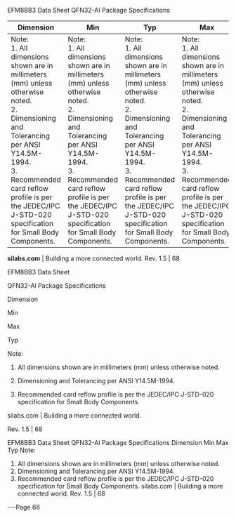 EFM8BB3 Data Sheet
QFN32-AI Package Specifications

|Dimension|Min|Typ|Max|
|---|---|---|---|
|Note:<br>1. All dimensions shown are in millimeters (mm) unless otherwise noted.<br>2. Dimensioning and Tolerancing per ANSI Y14.5M-1994.<br>3. Recommended card reflow profile is per the JEDEC/IPC J-STD-020 specification for Small Body Components.|Note:<br>1. All dimensions shown are in millimeters (mm) unless otherwise noted.<br>2. Dimensioning and Tolerancing per ANSI Y14.5M-1994.<br>3. Recommended card reflow profile is per the JEDEC/IPC J-STD-020 specification for Small Body Components.|Note:<br>1. All dimensions shown are in millimeters (mm) unless otherwise noted.<br>2. Dimensioning and Tolerancing per ANSI Y14.5M-1994.<br>3. Recommended card reflow profile is per the JEDEC/IPC J-STD-020 specification for Small Body Components.|Note:<br>1. All dimensions shown are in millimeters (mm) unless otherwise noted.<br>2. Dimensioning and Tolerancing per ANSI Y14.5M-1994.<br>3. Recommended card reflow profile is per the JEDEC/IPC J-STD-020 specification for Small Body Components.|



**silabs.com** | Building a more connected world. Rev. 1.5 | 68



EFM8BB3 Data Sheet

QFN32-Al Package Specifications

Dimension

Min

Max

Typ

Note:

1. All dimensions shown are in millimeters (mm) unless otherwise noted.

2. Dimensioning and Tolerancing per ANSI Y14.5M-1994.

3. Recommended card reflow profile is per the JEDEC/IPC J-STD-020 specification for Small Body Components.

silabs.com | Building a more connected world.

Rev. 1.5 | 68

EFM8BB3 Data Sheet
QFN32-Al Package Specifications
Dimension Min Max Typ
Note:
1. All dimensions shown are in millimeters (mm) unless otherwise noted.
2. Dimensioning and Tolerancing per ANSI Y14.5M-1994.
3. Recommended card reflow profile is per the JEDEC/IPC J-STD-020 specification for Small Body Components.
silabs.com | Building a more connected world. Rev. 1.5 | 68


---Page 68 

